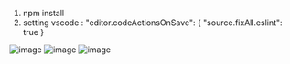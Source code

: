 1. npm install
2. setting vscode :
"editor.codeActionsOnSave": {
    "source.fixAll.eslint": true
}

![image](https://user-images.githubusercontent.com/97865245/149706384-fde2d21a-83cf-4a65-934b-980d3410c11c.png)
![image](https://user-images.githubusercontent.com/97865245/149706271-7dbdb695-48ac-4d05-9b33-930b4947a33a.png)
![image](https://user-images.githubusercontent.com/97865245/149706311-57860d29-820d-4ad1-a754-65fcc7269871.png)
